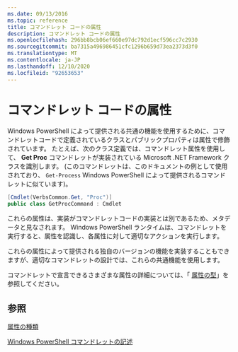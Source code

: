 ```yaml
---
ms.date: 09/13/2016
ms.topic: reference
title: コマンドレット コードの属性
description: コマンドレット コードの属性
ms.openlocfilehash: 296bb8bcb06ef660e97dc792d1ecf596cc7c2930
ms.sourcegitcommit: ba7315a496986451cfc1296b659d73ea2373d3f0
ms.translationtype: MT
ms.contentlocale: ja-JP
ms.lasthandoff: 12/10/2020
ms.locfileid: "92653653"
---
```

# <a name="attributes-in-cmdlet-code"></a>コマンドレット コードの属性

Windows PowerShell によって提供される共通の機能を使用するために、コマンドレットコードで定義されているクラスとパブリックプロパティは属性で修飾されています。 たとえば、次のクラス定義では、コマンドレット属性を使用して、 **Get Proc** コマンドレットが実装されている Microsoft .NET Framework クラスを識別します。 (このコマンドレットは、このドキュメントの例として使用されており、 `Get-Process` Windows PowerShell によって提供されるコマンドレットに似ています)。

```csharp
[Cmdlet(VerbsCommon.Get, "Proc")]
public class GetProcCommand : Cmdlet
```

これらの属性は、実装がコマンドレットコードの実装とは別であるため、メタデータと見なされます。 Windows PowerShell ランタイムは、コマンドレットを実行すると、属性を認識し、各属性に対して適切なアクションを実行します。

これらの属性によって提供される独自のバージョンの機能を実装することもできますが、適切なコマンドレットの設計では、これらの共通機能を使用します。

コマンドレットで宣言できるさまざまな属性の詳細については、「 [属性の型](./attribute-types.md)」を参照してください。

## <a name="see-also"></a>参照

[属性の種類](./attribute-types.md)

[Windows PowerShell コマンドレットの記述](./writing-a-windows-powershell-cmdlet.md)
